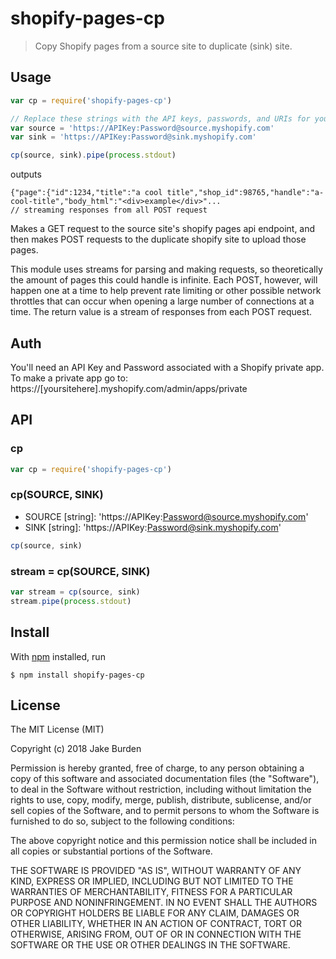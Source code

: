 # shopify-pages-cp

> Copy Shopify pages from a source site to duplicate (sink) site.

## Usage

```js
var cp = require('shopify-pages-cp')

// Replace these strings with the API keys, passwords, and URIs for your stores. 
var source = 'https://APIKey:Password@source.myshopify.com'
var sink = 'https://APIKey:Password@sink.myshopify.com'

cp(source, sink).pipe(process.stdout)
```

outputs

```
{"page":{"id":1234,"title":"a cool title","shop_id":98765,"handle":"a-cool-title","body_html":"<div>example</div>"...
// streaming responses from all POST request
```

Makes a GET request to the source site's shopify pages api endpoint, and then makes POST requests to the duplicate shopify site to upload those pages.

This module uses streams for parsing and making requests, so theoretically the amount of pages this could handle is infinite. Each POST, however, will happen one at a time to help prevent rate limiting or other possible network throttles that can occur when opening a large number of connections at a time. The return value is a stream of responses from each POST request.

## Auth

You'll need an API Key and Password associated with a Shopify private app.  To make a private app go to: https://[yoursitehere].myshopify.com/admin/apps/private

## API

### cp

```js
var cp = require('shopify-pages-cp')
```

### cp(SOURCE, SINK)
- SOURCE [string]: 'https://APIKey:Password@source.myshopify.com'
- SINK [string]: 'https://APIKey:Password@sink.myshopify.com'

```js
cp(source, sink)
```

### stream = cp(SOURCE, SINK)
```js
var stream = cp(source, sink)
stream.pipe(process.stdout)
```

## Install

With [npm](https://npmjs.org/) installed, run

```
$ npm install shopify-pages-cp
```

## License


The MIT License (MIT)

Copyright (c) 2018 Jake Burden

Permission is hereby granted, free of charge, to any person obtaining a copy of this software and associated documentation files (the "Software"), to deal in the Software without restriction, including without limitation the rights to use, copy, modify, merge, publish, distribute, sublicense, and/or sell copies of the Software, and to permit persons to whom the Software is furnished to do so, subject to the following conditions:

The above copyright notice and this permission notice shall be included in all copies or substantial portions of the Software.

THE SOFTWARE IS PROVIDED "AS IS", WITHOUT WARRANTY OF ANY KIND, EXPRESS OR IMPLIED, INCLUDING BUT NOT LIMITED TO THE WARRANTIES OF MERCHANTABILITY, FITNESS FOR A PARTICULAR PURPOSE AND NONINFRINGEMENT. IN NO EVENT SHALL THE AUTHORS OR COPYRIGHT HOLDERS BE LIABLE FOR ANY CLAIM, DAMAGES OR OTHER LIABILITY, WHETHER IN AN ACTION OF CONTRACT, TORT OR OTHERWISE, ARISING FROM, OUT OF OR IN CONNECTION WITH THE SOFTWARE OR THE USE OR OTHER DEALINGS IN THE SOFTWARE.


